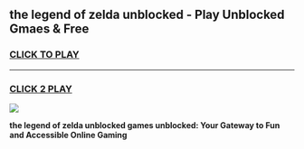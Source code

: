 
## the legend of zelda unblocked - Play Unblocked Gmaes & Free
<h3>
<a href="https://news.freeplayer.one?title=the_legend_of_zelda_unblocked&ref=23F">CLICK TO PLAY</a></h3>
<hr>

<h3>
<a href="https://news.freeplayer.one?title=the_legend_of_zelda_unblocked&ref=23F">CLICK 2 PLAY</a>
  
</h3>

<a href="https://news.freeplayer.one?title=the_legend_of_zelda_unblocked&ref=23F/"><img src="https://clearcache.store/games.png"></a>


**the legend of zelda unblocked games unblocked: Your Gateway to Fun and Accessible Online Gaming**
